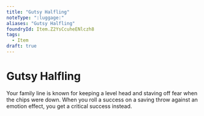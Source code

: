 ```yaml
---
title: "Gutsy Halfling"
noteType: ":luggage:"
aliases: "Gutsy Halfling"
foundryId: Item.Z2YsCcuheENlczh8
tags:
  - Item
draft: true
---
```


# Gutsy Halfling

Your family line is known for keeping a level head and staving off fear when the chips were down. When you roll a success on a saving throw against an emotion effect, you get a critical success instead.
